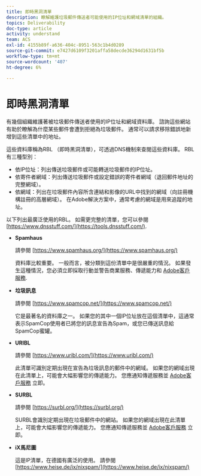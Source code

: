 ```yaml
---
title: 即時黑洞清單
description: 瞭解維護垃圾郵件傳送者可能使用的IP位址和網域清單的組織。
topics: Deliverability
doc-type: article
activity: understand
team: ACS
exl-id: 4155b89f-a636-404c-8951-563c1b4d0289
source-git-commit: e7427d6109f3201affa58decde36294d1631bf5b
workflow-type: tm+mt
source-wordcount: '407'
ht-degree: 6%

---
```


# 即時黑洞清單

有幾個組織維護著被垃圾郵件傳送者使用的IP位址和網域資料庫。 諮詢這些網站有助於瞭解為什麼某些郵件會遭到拒絕為垃圾郵件。 通常可以請求移除錯誤地新增到這些清單中的地址。

這些資料庫稱為RBL （即時黑洞清單），可透過DNS機制來查閱這些資料庫。 RBL有三種型別：

* 依IP位址：列出傳送垃圾郵件或可能轉送垃圾郵件的IP位址。
* 依寄件者網域：列出傳送垃圾郵件或設定錯誤的寄件者網域（退回郵件地址的完整網域）。
* 依網域：列出在垃圾郵件內容所含連結和影像的URL中找到的網域（向註冊機構註冊的高層網域）。 在Adobe解決方案中，通常考慮的網域是用來追蹤的地址。

以下列出最廣泛使用的RBL。 如需更完整的清單，您可以參閱 [https://www.dnsstuff.com/](https://tools.dnsstuff.com/).

* **Spamhaus**

  請參閱 [https://www.spamhaus.org/](https://www.spamhaus.org/)

  資料庫比較重要。 一般而言，被分類到這份清單中是很嚴重的情況。 如果發生這種情況，您必須立即採取行動並警告商業服務、傳遞能力和 [Adobe客戶服務](https://helpx.adobe.com/tw/enterprise/admin-guide.html/enterprise/using/support-for-experience-cloud.ug.html).

* **垃圾訊息**

  請參閱 [https://www.spamcop.net/](https://www.spamcop.net/)

  它是最著名的資料庫之一。 如果您的其中一個IP位址放在這個清單中，這通常表示SpamCop使用者已將您的訊息宣告為Spam，或您已傳送訊息給SpamCop蜜罐。

* **URIBL**

  請參閱 [https://www.uribl.com/](https://www.uribl.com/)

  此清單可識別定期出現在宣告為垃圾訊息的郵件中的網域。 如果您的網域出現在此清單上，可能會大幅影響您的傳遞能力。 您應通知傳遞服務並 [Adobe客戶服務](https://helpx.adobe.com/tw/enterprise/admin-guide.html/enterprise/using/support-for-experience-cloud.ug.html) 立即。

* **SURBL**

  請參閱 [https://surbl.org/](https://surbl.org/)

  SURBL會識別定期出現在垃圾郵件中的網站。 如果您的網域出現在此清單上，可能會大幅影響您的傳遞能力。 您應通知傳遞服務並 [Adobe客戶服務](https://helpx.adobe.com/tw/enterprise/admin-guide.html/enterprise/using/support-for-experience-cloud.ug.html) 立即。

* **iX馬尼圖**

  這是IP清單，在德國有廣泛的使用。 請參閱 [https://www.heise.de/ix/nixspam/](https://www.heise.de/ix/nixspam/)

<!--* SORBS

  [https://www.nl.sorbs.net](https://www.nl.sorbs.net) compiles a list of IP addresses that are reputed to be dynamic IP address (i.e. attributed temporarily to ISP subscribers) or "open relay" addresses. Certain domains check whether the IP address of a sender is not listed on this site before accepting email. Checking the IP addresses on this site can prove useful.-->
